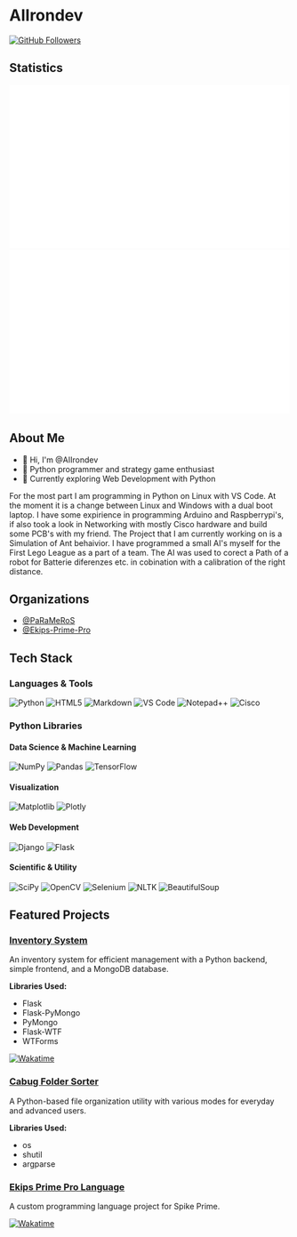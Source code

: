 # AIIrondev

[![GitHub Followers](https://img.shields.io/github/followers/AIIrondev?label=Follow&logo=github&style=flat-square)](https://github.com/AIIrondev?tab=followers)

## Statistics

<div align="center">
  <img src="https://github.com/AIIrondev/github-stats/blob/master/generated/overview.svg#gh-dark-mode-only" alt="GitHub Stats" />
  <img src="https://github.com/AIIrondev/github-stats/blob/master/generated/languages.svg#gh-dark-mode-only" alt="Language Stats" />
</div>

## About Me

- 👋 Hi, I'm @AIIrondev
- 👀 Python programmer and strategy game enthusiast
- 🌱 Currently exploring Web Development with Python

For the most part I am programming in Python on Linux with VS Code. At the moment it is a change between Linux and Windows with a dual boot laptop.
I have some expirience in programming Arduino and Raspberrypi's, if also took a look in Networking with mostly Cisco hardware and build some PCB's with my friend.
The Project that I am currently working on is a Simulation of Ant behaivior.
I have programmed a small AI's myself for the First Lego League as a part of a team. The AI was used to corect a Path of a robot for Batterie diferenzes etc. in cobination with a calibration of the right distance.

## Organizations

- [@PaRaMeRoS](https://github.com/PaRaMeRoS)
- [@Ekips-Prime-Pro](https://github.com/Ekips-Prime-Pro)

## Tech Stack

### Languages & Tools

![Python](https://img.shields.io/badge/python-3670A0?style=flat-square&logo=python&logoColor=ffdd54)
![HTML5](https://img.shields.io/badge/html5-%23E34F26.svg?style=flat-square&logo=html5&logoColor=white)
![Markdown](https://img.shields.io/badge/markdown-%23000000.svg?style=flat-square&logo=markdown&logoColor=white)
![VS Code](https://img.shields.io/badge/VS%20Code-0078d7.svg?style=flat-square&logo=visual-studio-code&logoColor=white)
![Notepad++](https://img.shields.io/badge/Notepad++-90E59A.svg?style=flat-square&logo=notepad%2b%2b&logoColor=black)
![Cisco](https://img.shields.io/badge/Cisco-%23049fd9.svg?style=flat-square&logo=cisco&logoColor=white)

### Python Libraries

#### Data Science & Machine Learning

![NumPy](https://img.shields.io/badge/numpy-%23013243.svg?style=flat-square&logo=numpy&logoColor=white)
![Pandas](https://img.shields.io/badge/pandas-%23150458.svg?style=flat-square&logo=pandas&logoColor=white)
![TensorFlow](https://img.shields.io/badge/TensorFlow-%23FF6F00.svg?style=flat-square&logo=TensorFlow&logoColor=white)

#### Visualization

![Matplotlib](https://img.shields.io/badge/Matplotlib-%23ffffff.svg?style=flat-square&logo=Matplotlib&logoColor=black)
![Plotly](https://img.shields.io/badge/Plotly-%233F4F75.svg?style=flat-square&logo=plotly&logoColor=white)

#### Web Development

![Django](https://img.shields.io/badge/Django-%23092E20.svg?style=flat-square&logo=django&logoColor=white)
![Flask](https://img.shields.io/badge/Flask-%23000.svg?style=flat-square&logo=flask&logoColor=white)

#### Scientific & Utility

![SciPy](https://img.shields.io/badge/SciPy-%230C55A5.svg?style=flat-square&logo=scipy&logoColor=white)
![OpenCV](https://img.shields.io/badge/OpenCV-%235C3EE8.svg?style=flat-square&logo=opencv&logoColor=white)
![Selenium](https://img.shields.io/badge/Selenium-%2343B02A.svg?style=flat-square&logo=selenium&logoColor=white)
![NLTK](https://img.shields.io/badge/NLTK-%23276DC3.svg?style=flat-square&logo=python&logoColor=white)
![BeautifulSoup](https://img.shields.io/badge/BeautifulSoup-%233776AB.svg?style=flat-square&logo=python&logoColor=white)

## Featured Projects

### [Inventory System](https://github.com/AIIrondev/Inventarsystem)

An inventory system for efficient management with a Python backend, simple frontend, and a MongoDB database.

**Libraries Used:**

- Flask
- Flask-PyMongo
- PyMongo
- Flask-WTF
- WTForms

[![Wakatime](https://wakatime.com/badge/user/30b8509f-5e17-4d16-b6b8-3ca0f3f936d3/project/8a380b7f-389f-4a7e-8877-0fe9e1a4c243.svg)](https://wakatime.com/badge/user/30b8509f-5e17-4d16-b6b8-3ca0f3f936d3/project/8a380b7f-389f-4a7e-8877-0fe9e1a4c243)

### [Cabug Folder Sorter](https://github.com/AIIrondev/Cabug-Folder-Sorter)

A Python-based file organization utility with various modes for everyday and advanced users.

**Libraries Used:**

- os
- shutil
- argparse

### [Ekips Prime Pro Language](https://github.com/Ekips-Prime-Pro/Ekips-Prime-Pro-language)

A custom programming language project for Spike Prime.

[![Wakatime](https://wakatime.com/badge/user/30b8509f-5e17-4d16-b6b8-3ca0f3f936d3/project/0506c5d8-fdbc-457d-a889-1eec6a3429fd.svg)](https://wakatime.com/badge/user/30b8509f-5e17-4d16-b6b8-3ca0f3f936d3/project/0506c5d8-fdbc-457d-a889-1eec6a3429fd)

